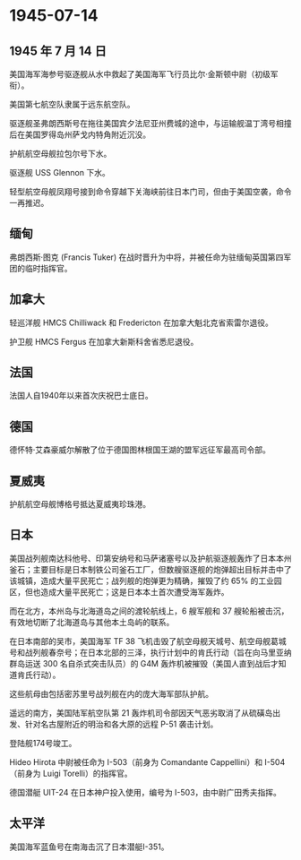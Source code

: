 # 1945-07-14

## 1945 年 7 月 14 日

美国海军海参号驱逐舰从水中救起了美国海军飞行员比尔·金斯顿中尉（初级军衔）。

美国第七航空队隶属于远东航空队。

驱逐舰圣弗朗西斯号在拖往美国宾夕法尼亚州费城的途中，与运输舰温丁湾号相撞后在美国罗得岛州萨戈内特角附近沉没。

护航航空母舰拉包尔号下水。

驱逐舰 USS Glennon 下水。

轻型航空母舰凤翔号接到命令穿越下关海峡前往日本门司，但由于美国空袭，命令一再推迟。

## 缅甸

弗朗西斯·图克 (Francis Tuker)
在战时晋升为中将，并被任命为驻缅甸英国第四军团的临时指挥官。

## 加拿大

轻巡洋舰 HMCS Chilliwack 和 Fredericton 在加拿大魁北克省索雷尔退役。

护卫舰 HMCS Fergus 在加拿大新斯科舍省悉尼退役。

## 法国

法国人自1940年以来首次庆祝巴士底日。

## 德国

德怀特·艾森豪威尔解散了位于德国图林根国王湖的盟军远征军最高司令部。

## 夏威夷

护航航空母舰博格号抵达夏威夷珍珠港。

## 日本

美国战列舰南达科他号、印第安纳号和马萨诸塞号以及护航驱逐舰轰炸了日本本州釜石；主要目标是日本制铁公司釜石工厂，但数艘驱逐舰的炮弹超出目标并击中了该城镇，造成大量平民死亡；战列舰的炮弹更为精确，摧毁了约
65% 的工业园区，但也造成大量平民死亡；这是日本本土首次遭受海军轰炸。

而在北方，本州岛与北海道岛之间的渡轮航线上，6 艘军舰和 37
艘轮船被击沉，有效地切断了北海道岛与其他本土岛屿的联系。

在日本南部的吴市，美国海军 TF 38
飞机击毁了航空母舰天城号、航空母舰葛城号和战列舰春奈号；在日本北部的三泽，执行计划中的肯氏行动（旨在向马里亚纳群岛运送
300 名自杀式突击队员）的 G4M
轰炸机被摧毁（美国人直到战后才知道肯氏行动）。

这些航母由包括密苏里号战列舰在内的庞大海军部队护航。

遥远的南方，美国陆军航空队第 21
轰炸机司令部因天气恶劣取消了从硫磺岛出发、针对名古屋附近的明治和各大原的远程
P-51 袭击计划。

登陆舰174号竣工。

Hideo Hirota 中尉被任命为 I-503（前身为 Comandante Cappellini）和
I-504（前身为 Luigi Torelli）的指挥官。

德国潜艇 UIT-24 在日本神户投入使用，编号为 I-503，由中尉广田秀夫指挥。

## 太平洋

美国海军蓝鱼号在南海击沉了日本潜艇I-351。

